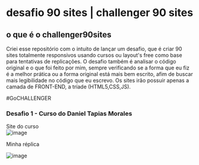 # desafio 90 sites | challenger 90 sites
## o que é o challenger90sites

Criei esse repositório com o intuito de lançar um desafio, que é criar 90 sites totalmente responsivos usando cursos ou layout's free como base para tentativas de replicações. O desafio também é analisar o código original e o que foi feito por mim, sempre verificando se a forma que eu fiz é a melhor prática ou a forma original está mais bem escrito, afim de buscar mais legibilidade no código que eu escrevo. Os sites irão possuir apenas a camada de FRONT-END, a tríade (HTML5,CSS,JS).

#GoCHALLENGER


### Desafio 1 - Curso do Daniel Tapias Morales

Site do curso<br/>
![image](https://user-images.githubusercontent.com/58090526/109677236-3b782480-7b58-11eb-9b91-f25278985cbc.png)

Minha réplica<br/>

![image](https://user-images.githubusercontent.com/58090526/109677685-aaee1400-7b58-11eb-98bc-87facafd07ef.png)

